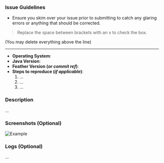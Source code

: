 ### Issue Guidelines

- Ensure you skim over your issue prior to submitting to catch any glaring errors or anything that should be corrected.

> Replace the space between brackets with an x to check the box.

(You may delete everything above the line)

---

- **Operating System**:
- **Java Version**:
- **Feather Version (*or commit ref*)**:
- **Steps to reproduce (*if applicable*)**:
  1. ...
  2. ...
  3. ...

### Description
...

### Screenshots (Optional)
![Example](https://example.com/image.png)

### Logs (Optional)
...
